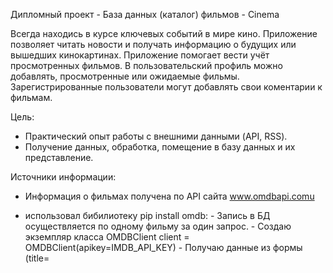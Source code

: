Дипломный проект - База данных (каталог) фильмов - Cinema

Всегда находись в курсе ключевых событий в мире кино. 
Приложение позволяет читать новости и получать информацию о будущих или вышедших кинокартинах.
Приложение помогает вести учёт просмотренных фильмов.
В пользовательский профиль можно добавлять, просмотренные или ожидаемые фильмы.
Зарегистрированные пользователи могут добавлять свои коментарии к фильмам.

Цель:
- Практический опыт работы с внешними данными (API, RSS). 
- Получение данных, обработка, помещение в базу данных и их представление.

Источники информации:
- Информация о фильмах получена по API сайта www.omdbapi.comu
- использовал бибилиотеку  pip install omdb:
             - Запись в БД осуществляется по одному фильму за один запрос.
             - Создаю экземпляр класса OMDBClient
               client = OMDBClient(apikey=IMDB_API_KEY)
             - Получаю данные из формы (title=<title> и year=<year>).
               Форма ввода данных для записи фильмов в БД видна только суперпользователю.
               После  очистки данных помещаю их в обязательные атрибуты запроса к БД. 
               client.get(title=<title> year=<year>)
             - Запись в БД осуществляется по одному фильму за один запрос.   
               Данные сохраняются в модель Movie.

- Новости получены по RSS сайта movieweb.com.
             - Используя онлайн сервис rss2json.com преобразовываю RSS в JSON.
             - При обновлении приложения данные автоматически загружаются и  сохраняются в модель News.
  
Ознакомится можно по адресу: https://movieaplication.herokuapp.com (приложение находится в стадии разработки)
Приложение не является комерческим, создано в образовательных целях.



